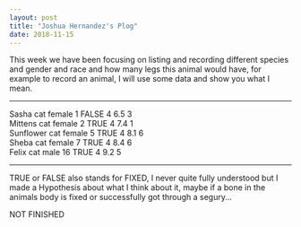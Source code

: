 ```yaml
---
layout: post
title: "Joshua Hernandez's Plog"
date: 2018-11-15
---
```


This week we have been focusing on listing and recording different species and gender and race and how many legs this animal would have, for example to record an animal, I will use some data and show you what I mean.
***
Sasha	cat	female	1	FALSE	4	6.5	3	
Mittens	cat	female	2	TRUE	4	7.4	1	
Sunflower	cat	female	5	TRUE	4	8.1	6	
Sheba	cat	female	7	TRUE	4	8.4	6	
Felix	cat	male	16	TRUE	4	9.2	5	
***

TRUE or FALSE also stands for FIXED, I never quite fully understood but I made a Hypothesis about what I think about it, maybe if a bone in the animals body is fixed or successfully got through a segury...

NOT FINISHED
